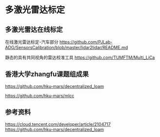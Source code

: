 # 多激光雷达标定
## 多激光雷达在线标定

在线激光雷达标定-汽车部分 https://github.com/PJLab-ADG/SensorsCalibration/blob/master/lidar2lidar/README.md

静态的具有共同视角的雷达校准工具 https://github.com/TUMFTM/Multi_LiCa

## 香港大学zhangfu课题组成果
https://github.com/hku-mars/decentralized_loam

https://github.com/hku-mars/mlcc

## 参考资料

https://cloud.tencent.com/developer/article/2104717
https://github.com/hku-mars/decentralized_loam